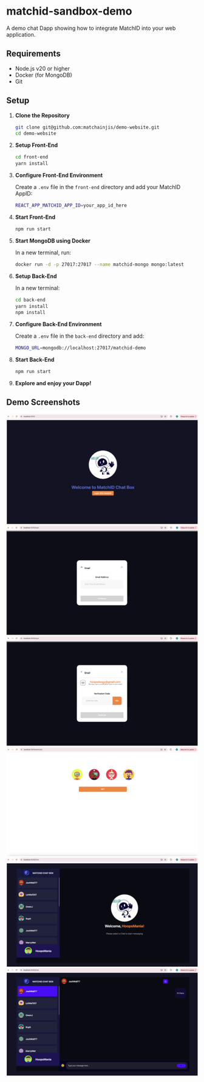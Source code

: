 # matchid-sandbox-demo

A demo chat Dapp showing how to integrate MatchID into your web application.

## Requirements

- Node.js v20 or higher
- Docker (for MongoDB)
- Git

## Setup

1. **Clone the Repository**

   ```bash
   git clone git@github.com:matchainjis/demo-website.git
   cd demo-website
   ```

2. **Setup Front-End**

   ```bash
   cd front-end
   yarn install
   ```

3. **Configure Front-End Environment**

   Create a `.env` file in the `front-end` directory and add your MatchID AppID:
   ```bash
   REACT_APP_MATCHID_APP_ID=your_app_id_here
   ```

4. **Start Front-End**
   
   ```bash
   npm run start
   ```

5. **Start MongoDB using Docker**

   In a new terminal, run:
   ```bash
   docker run -d -p 27017:27017 --name matchid-mongo mongo:latest
   ```

6. **Setup Back-End**

   In a new terminal:
   ```bash
   cd back-end
   yarn install
   npm install
   ```

7. **Configure Back-End Environment**

   Create a `.env` file in the `back-end` directory and add:
   ```bash
   MONGO_URL=mongodb://localhost:27017/matchid-demo
   ```

8. **Start Back-End**
   
   ```bash
   npm run start
   ```

9. **Explore and enjoy your Dapp!**

## Demo Screenshots

![Home Page](./111.png)
![Sign Up / Sign In](./222.png)
![OTP](./333.png)
![Set Avatar](./444.png)
![Chat Box](./555.png)
![Chat](./666.png)